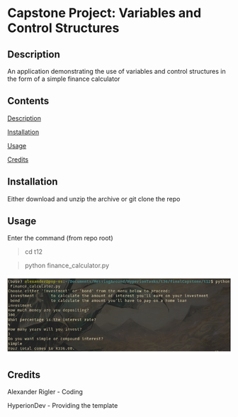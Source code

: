 # Capstone Project: Variables and Control Structures

<a name ="description">

## Description

An application demonstrating the use of variables and control structures in the form of a simple finance calculator

<a name ="contents">

## Contents

[Description](#description)

[Installation](#installation)

[Usage](#usage)

[Credits](#credits)

<a name ="installation">

## Installation

Either download and unzip the archive or git clone the repo

<a name ="usage">

## Usage

Enter the command (from repo root)
> cd t12

> python finance_calculator.py

![alt text](images/screenshot.png "finance_calc")

<a name ="credits"> 

## Credits

Alexander Rigler - Coding

HyperionDev - Providing the template
